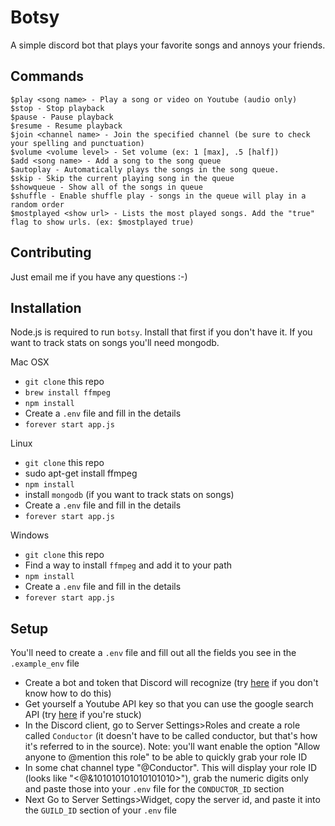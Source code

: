 # Botsy
A simple discord bot that plays your favorite songs and annoys your friends.

## Commands
```
$play <song name> - Play a song or video on Youtube (audio only)
$stop - Stop playback
$pause - Pause playback
$resume - Resume playback
$join <channel name> - Join the specified channel (be sure to check your spelling and punctuation)
$volume <volume level> - Set volume (ex: 1 [max], .5 [half])
$add <song name> - Add a song to the song queue
$autoplay - Automatically plays the songs in the song queue.
$skip - Skip the current playing song in the queue
$showqueue - Show all of the songs in queue
$shuffle - Enable shuffle play - songs in the queue will play in a random order
$mostplayed <show url> - Lists the most played songs. Add the "true" flag to show urls. (ex: $mostplayed true)
```

## Contributing
Just email me if you have any questions :-)

## Installation
Node.js is required to run `botsy`. Install that first if you don't have it. If you want to track stats on songs you'll need mongodb.

Mac OSX
* `git clone` this repo
* `brew install ffmpeg`
* `npm install`
* Create a `.env` file and fill in the details
* `forever start app.js`

Linux
* `git clone` this repo
* sudo apt-get install ffmpeg
* `npm install`
* install `mongodb` (if you want to track stats on songs)
* Create a `.env` file and fill in the details
* `forever start app.js`

Windows
* `git clone` this repo
* Find a way to install `ffmpeg` and add it to your path
* `npm install`
* Create a `.env` file and fill in the details
* `forever start app.js`

## Setup
You'll need to create a `.env` file and fill out all the fields you see in the `.example_env` file
* Create a bot and token that Discord will recognize (try [here](https://github.com/reactiflux/discord-irc/wiki/Creating-a-discord-bot-&-getting-a-token) if you don't know how to do this)
* Get yourself a Youtube API key so that you can use the google search API (try [here](https://developers.google.com/youtube/v3/getting-started) if you're stuck)
* In the Discord client, go to Server Settings>Roles and create a role called `Conductor` (it doesn't have to be called conductor, but that's how it's referred to in the source). Note: you'll want enable the option "Allow anyone to @mention this role" to be able to quickly grab your role ID
* In some chat channel type "\@Conductor". This will display your role ID (looks like "<@&101010101010101010>"), grab the numeric digits only and paste those into your `.env` file for the `CONDUCTOR_ID` section
* Next Go to Server Settings>Widget, copy the server id, and paste it into the `GUILD_ID` section of your `.env` file


